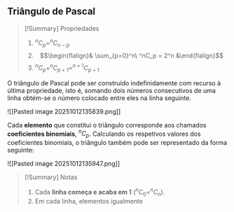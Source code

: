 ## Triângulo de Pascal
>[!Summary] Propriedades
>1. $^nC_p=^nC_{n-p}$
>2. $$\begin{flalign}& \sum_{p=0}^n\ ^nC_p = 2^n &\end{flalign}$$
>3. $^nC_p+^nC_{p+1}=^{n+1}C_{p+1}$

O triângulo de Pascal pode ser construído indefinidamente com recurso à última propriedade, isto é, somando dois números consecutivos de uma linha obtém-se o número colocado entre eles na linha seguinte.

![[Pasted image 20251012135839.png]]

Cada **elemento** que constitui o triângulo corresponde aos chamados **coeficientes binomiais**, $^nC_p$.
Calculando os respetivos valores dos coeficientes binomiais, o triângulo também pode ser representado da forma seguinte:

![[Pasted image 20251012135947.png]]

>[!Summary] Notas
>1. Cada **linha começa e acaba em 1** $(^nC_0=^nC_n)$.
>2. Em cada linha, elementos igualmente